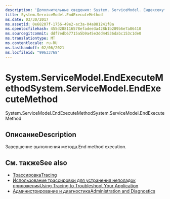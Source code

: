 ```yaml
---
description: 'Дополнительные сведения: System. ServiceModel. Ендексекутемесод'
title: System.ServiceModel.EndExecuteMethod
ms.date: 03/30/2017
ms.assetid: 0e68207f-1756-49e2-ac3a-04a881241f8a
ms.openlocfilehash: 455d288116578efadee3a428b1b289b6e7a86410
ms.sourcegitcommit: ddf7edb67715a5b9a45e3dd44536dabc153c1de0
ms.translationtype: MT
ms.contentlocale: ru-RU
ms.lasthandoff: 02/06/2021
ms.locfileid: "99633768"
---
```

# <a name="systemservicemodelendexecutemethod"></a><span data-ttu-id="37540-103">System.ServiceModel.EndExecuteMethod</span><span class="sxs-lookup"><span data-stu-id="37540-103">System.ServiceModel.EndExecuteMethod</span></span>

<span data-ttu-id="37540-104">System.ServiceModel.EndExecuteMethod</span><span class="sxs-lookup"><span data-stu-id="37540-104">System.ServiceModel.EndExecuteMethod</span></span>  
  
## <a name="description"></a><span data-ttu-id="37540-105">Описание</span><span class="sxs-lookup"><span data-stu-id="37540-105">Description</span></span>  

 <span data-ttu-id="37540-106">Завершение выполнения метода.</span><span class="sxs-lookup"><span data-stu-id="37540-106">End method execution.</span></span>  
  
## <a name="see-also"></a><span data-ttu-id="37540-107">См. также</span><span class="sxs-lookup"><span data-stu-id="37540-107">See also</span></span>

- [<span data-ttu-id="37540-108">Трассировка</span><span class="sxs-lookup"><span data-stu-id="37540-108">Tracing</span></span>](index.md)
- [<span data-ttu-id="37540-109">Использование трассировки для устранения неполадок приложения</span><span class="sxs-lookup"><span data-stu-id="37540-109">Using Tracing to Troubleshoot Your Application</span></span>](using-tracing-to-troubleshoot-your-application.md)
- [<span data-ttu-id="37540-110">Администрирование и диагностика</span><span class="sxs-lookup"><span data-stu-id="37540-110">Administration and Diagnostics</span></span>](../index.md)
